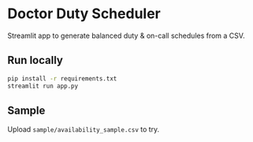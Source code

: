 
# Doctor Duty Scheduler

Streamlit app to generate balanced duty & on-call schedules from a CSV.

## Run locally
```bash
pip install -r requirements.txt
streamlit run app.py
```

## Sample
Upload `sample/availability_sample.csv` to try.
